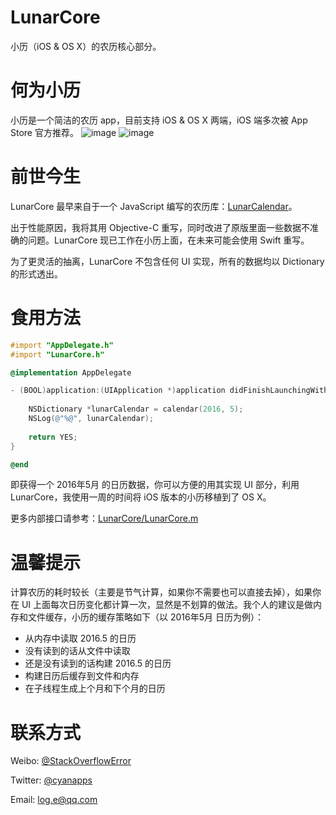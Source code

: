 # LunarCore
小历（iOS & OS X）的农历核心部分。

# 何为小历
小历是一个简洁的农历 app，目前支持 iOS & OS X 两端，iOS 端多次被 App Store 官方推荐。
![image](https://github.com/cyanzhong/LunarCore/raw/master/Mac.png)
![image](https://github.com/cyanzhong/LunarCore/raw/master/iOS.png)

# 前世今生
LunarCore 最早来自于一个 JavaScript 编写的农历库：[LunarCalendar](https://github.com/zzyss86/LunarCalendar)。

出于性能原因，我将其用 Objective-C 重写，同时改进了原版里面一些数据不准确的问题。LunarCore 现已工作在小历上面，在未来可能会使用 Swift 重写。

为了更灵活的抽离，LunarCore 不包含任何 UI 实现，所有的数据均以 Dictionary 的形式透出。

# 食用方法
```Objective-C
#import "AppDelegate.h"
#import "LunarCore.h"

@implementation AppDelegate

- (BOOL)application:(UIApplication *)application didFinishLaunchingWithOptions:(NSDictionary *)launchOptions {
    
    NSDictionary *lunarCalendar = calendar(2016, 5);
    NSLog(@"%@", lunarCalendar);
    
    return YES;
}

@end
```

即获得一个 2016年5月 的日历数据，你可以方便的用其实现 UI 部分，利用 LunarCore，我使用一周的时间将 iOS 版本的小历移植到了 OS X。

更多内部接口请参考：[LunarCore/LunarCore.m](https://github.com/cyanzhong/LunarCore/blob/master/LunarCore/LunarCore.m)

# 温馨提示
计算农历的耗时较长（主要是节气计算，如果你不需要也可以直接去掉），如果你在 UI 上面每次日历变化都计算一次，显然是不划算的做法。我个人的建议是做内存和文件缓存，小历的缓存策略如下（以 2016年5月 日历为例）：

- 从内存中读取 2016.5 的日历
- 没有读到的话从文件中读取
- 还是没有读到的话构建 2016.5 的日历
- 构建日历后缓存到文件和内存
- 在子线程生成上个月和下个月的日历

# 联系方式
Weibo: [@StackOverflowError](http://weibo.com/0x00eeee/)

Twitter: [@cyanapps](https://twitter.com/cyanapps)

Email: [log.e@qq.com](mailto:log.e@qq.com)
